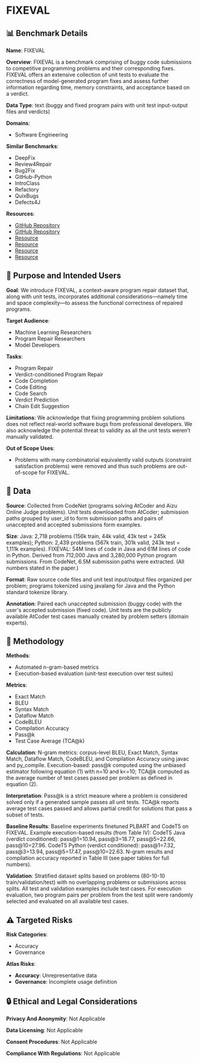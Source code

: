 # FIXEVAL

## 📊 Benchmark Details

**Name**: FIXEVAL

**Overview**: FIXEVAL is a benchmark comprising of buggy code submissions to competitive programming problems and their corresponding fixes. FIXEVAL offers an extensive collection of unit tests to evaluate the correctness of model-generated program fixes and assess further information regarding time, memory constraints, and acceptance based on a verdict.

**Data Type**: text (buggy and fixed program pairs with unit test input-output files and verdicts)

**Domains**:
- Software Engineering

**Similar Benchmarks**:
- DeepFix
- Review4Repair
- Bug2Fix
- GitHub-Python
- IntroClass
- Refactory
- QuixBugs
- Defects4J

**Resources**:
- [GitHub Repository](https://github.com/FixEval/FixEval)
- [GitHub Repository](https://github.com/c2nes/javalang)
- [Resource](https://docs.python.org/3/library/tokenize.html)
- [Resource](https://docs.python.org/3/library/py_compile.html)
- [Resource](https://www.dropbox.com/sh/nx3tnilzqz7df8a/AAAYlTq2tiEHl5hsESw6-yfLa?dl=0)
- [Resource](https://atcoder.jp/posts/21)

## 🎯 Purpose and Intended Users

**Goal**: We introduce FIXEVAL, a context-aware program repair dataset that, along with unit tests, incorporates additional considerations—namely time and space complexity—to assess the functional correctness of repaired programs.

**Target Audience**:
- Machine Learning Researchers
- Program Repair Researchers
- Model Developers

**Tasks**:
- Program Repair
- Verdict-conditioned Program Repair
- Code Completion
- Code Editing
- Code Search
- Verdict Prediction
- Chain Edit Suggestion

**Limitations**: We acknowledge that fixing programming problem solutions does not reflect real-world software bugs from professional developers. We also acknowledge the potential threat to validity as all the unit tests weren’t manually validated.

**Out of Scope Uses**:
- Problems with many combinatorial equivalently valid outputs (constraint satisfaction problems) were removed and thus such problems are out-of-scope for FIXEVAL.

## 💾 Data

**Source**: Collected from CodeNet (programs solving AtCoder and Aizu Online Judge problems). Unit tests downloaded from AtCoder; submission paths grouped by user_id to form submission paths and pairs of unaccepted and accepted submissions form examples.

**Size**: Java: 2,718 problems (156k train, 44k valid, 43k test = 245k examples); Python: 2,439 problems (567k train, 301k valid, 243k test = 1,111k examples). FIXEVAL: 54M lines of code in Java and 61M lines of code in Python. Derived from 712,000 Java and 3,280,000 Python program submissions. From CodeNet, 6.5M submission paths were extracted. (All numbers stated in the paper.)

**Format**: Raw source code files and unit test input/output files organized per problem; programs tokenized using javalang for Java and the Python standard tokenize library.

**Annotation**: Paired each unaccepted submission (buggy code) with the user's accepted submission (fixed code). Unit tests are the publicly available AtCoder test cases manually created by problem setters (domain experts).

## 🔬 Methodology

**Methods**:
- Automated n-gram-based metrics
- Execution-based evaluation (unit-test execution over test suites)

**Metrics**:
- Exact Match
- BLEU
- Syntax Match
- Dataflow Match
- CodeBLEU
- Compilation Accuracy
- Pass@k
- Test Case Average (TCA@k)

**Calculation**: N-gram metrics: corpus-level BLEU, Exact Match, Syntax Match, Dataflow Match, CodeBLEU, and Compilation Accuracy using javac and py_compile. Execution-based: pass@k computed using the unbiased estimator following equation (1) with n=10 and k<=10; TCA@k computed as the average number of test cases passed per problem as defined in equation (2).

**Interpretation**: Pass@k is a strict measure where a problem is considered solved only if a generated sample passes all unit tests. TCA@k reports average test cases passed and allows partial credit for solutions that pass a subset of tests.

**Baseline Results**: Baseline experiments finetuned PLBART and CodeT5 on FIXEVAL. Example execution-based results (from Table IV): CodeT5 Java (verdict conditioned): pass@1=10.94, pass@3=18.77, pass@5=22.66, pass@10=27.96. CodeT5 Python (verdict conditioned): pass@1=7.32, pass@3=13.94, pass@5=17.47, pass@10=22.63. N-gram results and compilation accuracy reported in Table III (see paper tables for full numbers).

**Validation**: Stratified dataset splits based on problems (80-10-10 train/validation/test) with no overlapping problems or submissions across splits. All test and validation examples include test cases. For execution evaluation, two program pairs per problem from the test split were randomly selected and evaluated on all available test cases.

## ⚠️ Targeted Risks

**Risk Categories**:
- Accuracy
- Governance

**Atlas Risks**:
- **Accuracy**: Unrepresentative data
- **Governance**: Incomplete usage definition

## 🔒 Ethical and Legal Considerations

**Privacy And Anonymity**: Not Applicable

**Data Licensing**: Not Applicable

**Consent Procedures**: Not Applicable

**Compliance With Regulations**: Not Applicable
